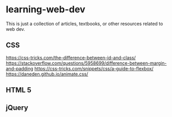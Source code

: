# learning-web-dev
This is just a collection of articles, textbooks, or other resources related to web dev.

## CSS

https://css-tricks.com/the-difference-between-id-and-class/
https://stackoverflow.com/questions/5958699/difference-between-margin-and-padding
https://css-tricks.com/snippets/css/a-guide-to-flexbox/
https://daneden.github.io/animate.css/

## HTML 5

## jQuery
